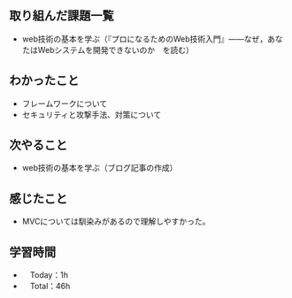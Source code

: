 ## 取り組んだ課題一覧
- web技術の基本を学ぶ（『プロになるためのWeb技術入門』――なぜ，あなたはWebシステムを開発できないのか　を読む）

## わかったこと
- フレームワークについて
- セキュリティと攻撃手法、対策について

## 次やること
- web技術の基本を学ぶ（ブログ記事の作成）

## 感じたこと
- MVCについては馴染みがあるので理解しやすかった。

## 学習時間
- 　Today：1h
- 　Total：46h
